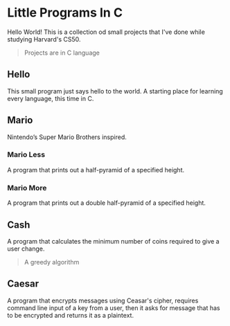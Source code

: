 # Little Programs In C

Hello World! 
This is a collection od small projects that I've done while studying Harvard's CS50.

> Projects are in C language

## Hello

This small program just says hello to the world.
A starting place for learning every language, this time in C.

## Mario

Nintendo’s Super Mario Brothers inspired.

### Mario Less

A program that prints out a half-pyramid of a specified height.

### Mario More

A program that prints out a double half-pyramid of a specified height.

## Cash

A program that calculates the minimum number of coins required to give a user change.
> A greedy algorithm 

## Caesar

A program that encrypts messages using Ceasar's cipher, requires command line input of a key from a user, then it asks for message that has to be encrypted and returns it as a plaintext.